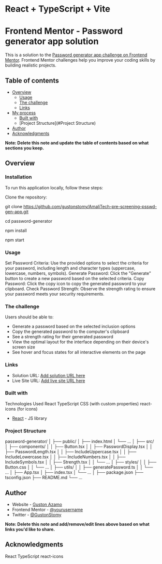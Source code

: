 # React + TypeScript + Vite

# Frontend Mentor - Password generator app solution

This is a solution to the [Password generator app challenge on Frontend Mentor](https://www.frontendmentor.io/challenges/password-generator-app-Mr8CLycqjh). Frontend Mentor challenges help you improve your coding skills by building realistic projects. 

## Table of contents

- [Overview](#overview)
  - [Usage](#Usage)
  - [The challenge](#the-challenge)
  - [Links](#links)
- [My process](#my-process)
  - [Built with](#built-with)
  - [Project Structure](#Project Structure)
- [Author](#author)
- [Acknowledgments](#acknowledgments)

**Note: Delete this note and update the table of contents based on what sections you keep.**

## Overview

### Installation
To run this application locally, follow these steps:

Clone the repository:

git clone https://github.com/gustonstomy/AmaliTech-pre-screening-psswd-gen-app.git

cd password-generator

npm install


npm start


### Usage
Set Password Criteria: Use the provided options to select the criteria for your password, including length and character types (uppercase, lowercase, numbers, symbols).
Generate Password: Click the "Generate" button to create a new password based on the selected criteria.
Copy Password: Click the copy icon to copy the generated password to your clipboard.
Check Password Strength: Observe the strength rating to ensure your password meets your security requirements.

### The challenge

Users should be able to:

- Generate a password based on the selected inclusion options
- Copy the generated password to the computer's clipboard
- See a strength rating for their generated password
- View the optimal layout for the interface depending on their device's screen size
- See hover and focus states for all interactive elements on the page

### Links
- Solution URL: [Add solution URL here](https://your-solution-url.com)
- Live Site URL: [Add live site URL here](https://your-live-site-url.com)


### Built with

Technologies Used
React
TypeScript
CSS (with custom properties)
react-icons (for icons)
- [React](https://reactjs.org/) - JS library

### Project Structure

password-generator/
│
├── public/
│   ├── index.html
│   └── ...
│
├── src/
│   ├── components/
│   │   ├── Button.tsx
│   │   ├── PasswordDisplay.tsx
│   │   ├── PasswordLength.tsx
│   │   ├── IncludeUppercase.tsx
│   │   ├── IncludeLowercase.tsx
│   │   ├── IncludeNumbers.tsx
│   │   ├── IncludeSymbols.tsx
│   │   ├── Strength.tsx
│   │   └── ...
│   ├── styles/
│   │   ├── Button.css
│   │   └── ...
│   ├── utils/
│   │   ├── generatePassword.ts
│   │   └── ...
│   ├── App.tsx
│   ├── index.tsx
│   └── ...
│
├── package.json
├── tsconfig.json
├── README.md
└── ...


## Author

- Website - [Guston Azamo](https://www.your-site.com)
- Frontend Mentor - [@yourusername](https://www.frontendmentor.io/profile/yourusername)
- Twitter - [@GustonStomy](https://www.twitter.com/GustonStomy)

**Note: Delete this note and add/remove/edit lines above based on what links you'd like to share.**

## Acknowledgments
React
TypeScript
react-icons